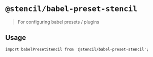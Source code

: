 # `@stencil/babel-preset-stencil`

> For configuring babel presets / plugins

## Usage

```
import babelPresetStencil from '@stencil/babel-preset-stencil';

```
